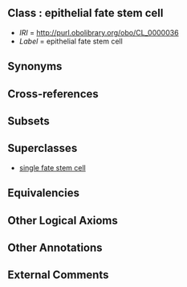
## Class : epithelial fate stem cell

 * *IRI* = http://purl.obolibrary.org/obo/CL_0000036
 * *Label* = epithelial fate stem cell

## Synonyms


## Cross-references


## Subsets


## Superclasses

 * [single fate stem cell](../../CL/35/CL_0000035.md)

## Equivalencies


## Other Logical Axioms


## Other Annotations


## External Comments

